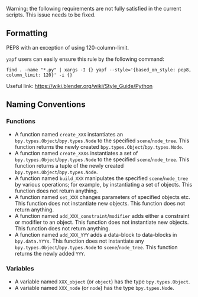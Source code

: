 Warning: the following requirements are not fully satisfied in the current scripts. This issue needs to be fixed.

## Formatting

PEP8 with an exception of using 120-column-limit.

`yapf` users can easily ensure this rule by the following command:
```
find . -name "*.py" | xargs -I {} yapf --style='{based_on_style: pep8, column_limit: 120}' -i {}
```

Useful link: <https://wiki.blender.org/wiki/Style_Guide/Python>

## Naming Conventions

### Functions

- A function named `create_XXX` instantiates an `bpy.types.Object`/`bpy.types.Node` to the specified `scene`/`node_tree`. This function returns the newly created `bpy.types.Object`/`bpy.types.Node`.
- A function named `create_XXXs` instantiates a set of `bpy.types.Object`/`bpy.types.Node` to the specified `scene`/`node_tree`. This function returns a tuple of the newly created `bpy.types.Object`/`bpy.types.Node`.
- A function named `build_XXX` manipulates the specified `scene`/`node_tree` by various operations; for example, by instantiating a set of objects. This function does not return anything.
- A function named `set_XXX` changes parameters of specified objects etc. This function does not instantiate new objects. This function does not return anything.
- A function named `add_XXX_constraint`/`modifier` adds either a constraint or modifier to an object. This function does not instantiate new objects. This function does not return anything.
- A function named `add_XXX_YYY` adds a data-block to data-blocks in `bpy.data.YYYs`. This function does not instantiate any `bpy.types.Object`/`bpy.types.Node` to `scene`/`node_tree`. This function returns the newly added `YYY`.

### Variables

- A variable named `XXX_object` (or `object`) has the type `bpy.types.Object`.
- A variable named `XXX_node` (or `node`) has the type `bpy.types.Node`.

